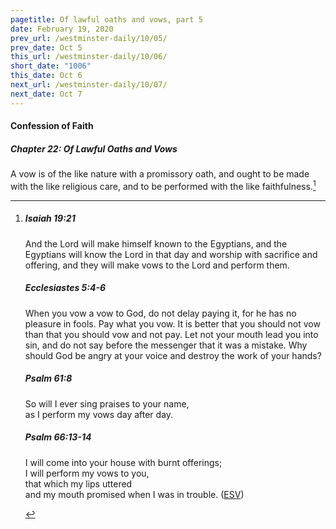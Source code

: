```yaml
---
pagetitle: Of lawful oaths and vows, part 5
date: February 19, 2020
prev_url: /westminster-daily/10/05/
prev_date: Oct 5
this_url: /westminster-daily/10/06/
short_date: "1006"
this_date: Oct 6
next_url: /westminster-daily/10/07/
next_date: Oct 7
---
```


#### Confession of Faith

##### Chapter 22: Of Lawful Oaths and Vows

A vow is of the like nature with a promissory oath, and ought to be made with the like religious care, and to be performed with the like faithfulness.[^fnref:wcf1]

[^fnref:wcf1]: <div class="esv"><h5>Isaiah 19:21</h5> <div class="esv-text"><p id="p23019021.01-1">And the <span class="small-caps">Lord</span> will make himself known to the Egyptians, and the Egyptians will know the <span class="small-caps">Lord</span> in that day and worship with sacrifice and offering, and they will make vows to the <span class="small-caps">Lord</span> and perform them.</p> </div><h5>Ecclesiastes 5:4-6</h5> <div class="esv-text"><p id="p21005004.01-2">When you vow a vow to God, do not delay paying it, for he has no pleasure in fools. Pay what you vow. It is better that you should not vow than that you should vow and not pay. Let not your mouth lead you into sin, and do not say before the messenger that it was a mistake. Why should God be angry at your voice and destroy the work of your hands?</p> </div><h5>Psalm 61:8</h5> <div class="esv-text"><div class="block-indent"> <p class="line-group" id="p19061008.01-3">So will I ever sing praises to your name,<br /> <span class="indent"></span>as I perform my vows day after day.</p> </div> </div><h5>Psalm 66:13-14</h5> <div class="esv-text"><div class="block-indent"> <p class="line-group" id="p19066013.01-4">I will come into your house with burnt offerings;<br /> <span class="indent"></span>I will perform my vows to you,<br />  that which my lips uttered<br /> <span class="indent"></span>and my mouth promised when I was in trouble.  (<a href="http://www.esv.org" class="copyright">ESV</a>)</p> </div> </div> </div>


